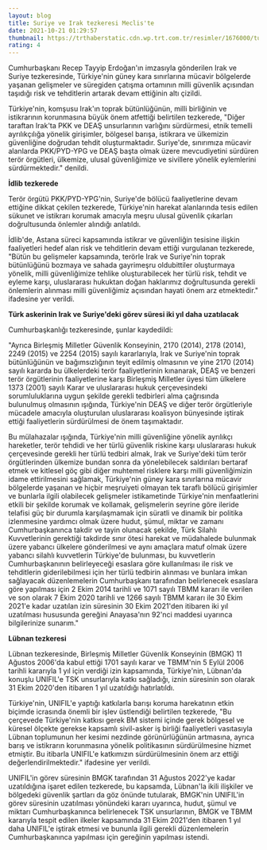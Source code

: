 ```yaml
--- 
layout: blog
title: Suriye ve Irak tezkeresi Meclis'te
date: 2021-10-21 01:29:57
thumbnail: https://trthaberstatic.cdn.wp.trt.com.tr/resimler/1676000/turk-askeri-aa-1676367.jpg
rating: 4
---
```

<p>
	Cumhurbaşkanı Recep Tayyip Erdoğan'ın imzasıyla gönderilen Irak ve Suriye tezkeresinde, Türkiye'nin güney kara sınırlarına mücavir bölgelerde yaşanan gelişmeler ve süregiden çatışma ortamının milli güvenlik açısından taşıdığı risk ve tehditlerin artarak devam ettiğinin altı çizildi.</p>
<p>
	Türkiye'nin, komşusu Irak'ın toprak bütünlüğünün, milli birliğinin ve istikrarının korunmasına büyük önem atfettiği belirtilen tezkerede, "Diğer taraftan Irak'ta PKK ve DEAŞ unsurlarının varlığını sürdürmesi, etnik temelli ayrılıkçılığa yönelik girişimler, bölgesel barışa, istikrara ve ülkemizin güvenliğine doğrudan tehdit oluşturmaktadır. Suriye'de, sınırımıza mücavir alanlarda PKK/PYD-YPG ve DEAŞ başta olmak üzere mevcudiyetini sürdüren terör örgütleri, ülkemize, ulusal güvenliğimize ve sivillere yönelik eylemlerini sürdürmektedir." denildi.</p>
<p>
	<strong>İdlib tezkerede</strong></p>
<p>
	Terör örgütü PKK/PYD-YPG'nin, Suriye'de bölücü faaliyetlerine devam ettiğine dikkat çekilen tezkerede, Türkiye'nin harekat alanlarında tesis edilen sükunet ve istikrarı korumak amacıyla meşru ulusal güvenlik çıkarları doğrultusunda önlemler alındığı anlatıldı.</p>
<p>
	İdlib'de, Astana süreci kapsamında istikrar ve güvenliğin tesisine ilişkin faaliyetleri hedef alan risk ve tehditlerin devam ettiği vurgulanan tezkerede, "Bütün bu gelişmeler kapsamında, terörle Irak ve Suriye'nin toprak bütünlüğünü bozmaya ve sahada gayrimeşru oldubittiler oluşturmaya yönelik, milli güvenliğimize tehlike oluşturabilecek her türlü risk, tehdit ve eyleme karşı, uluslararası hukuktan doğan haklarımız doğrultusunda gerekli önlemlerin alınması milli güvenliğimiz açısından hayati önem arz etmektedir." ifadesine yer verildi.</p>
<p>
	<strong>Türk askerinin Irak ve Suriye'deki görev süresi iki yıl daha uzatılacak</strong></p>
<p>
	Cumhurbaşkanlığı tezkeresinde, şunlar kaydedildi:</p>
<p>
	"Ayrıca Birleşmiş Milletler Güvenlik Konseyinin, 2170 (2014), 2178 (2014), 2249 (2015) ve 2254 (2015) sayılı kararlarıyla, Irak ve Suriye'nin toprak bütünlüğünün ve bağımsızlığının teyit edilmiş olmasının ve yine 2170 (2014) sayılı kararda bu ülkelerdeki terör faaliyetlerinin kınanarak, DEAŞ ve benzeri terör örgütlerinin faaliyetlerine karşı Birleşmiş Milletler üyesi tüm ülkelere 1373 (2001) sayılı Karar ve uluslararası hukuk çerçevesindeki sorumluluklarına uygun şekilde gerekli tedbirleri alma çağrısında bulunulmuş olmasının ışığında, Türkiye'nin DEAŞ ve diğer terör örgütleriyle mücadele amacıyla oluşturulan uluslararası koalisyon bünyesinde iştirak ettiği faaliyetlerin sürdürülmesi de önem taşımaktadır.</p>
<p>
	Bu mülahazalar ışığında, Türkiye'nin milli güvenliğine yönelik ayrılıkçı hareketler, terör tehdidi ve her türlü güvenlik riskine karşı uluslararası hukuk çerçevesinde gerekli her türlü tedbiri almak, Irak ve Suriye'deki tüm terör örgütlerinden ülkemize bundan sonra da yönelebilecek saldırıları bertaraf etmek ve kitlesel göç gibi diğer muhtemel risklere karşı milli güvenliğimizin idame ettirilmesini sağlamak, Türkiye'nin güney kara sınırlarına mücavir bölgelerde yaşanan ve hiçbir meşruiyeti olmayan tek taraflı bölücü girişimler ve bunlarla ilgili olabilecek gelişmeler istikametinde Türkiye'nin menfaatlerini etkili bir şekilde korumak ve kollamak, gelişmelerin seyrine göre ileride telafisi güç bir durumla karşılaşmamak için süratli ve dinamik bir politika izlenmesine yardımcı olmak üzere hudut, şümul, miktar ve zamanı Cumhurbaşkanınca takdir ve tayin olunacak şekilde, Türk Silahlı Kuvvetlerinin gerektiği takdirde sınır ötesi harekat ve müdahalede bulunmak üzere yabancı ülkelere gönderilmesi ve aynı amaçlara matuf olmak üzere yabancı silahlı kuvvetlerin Türkiye'de bulunması, bu kuvvetlerin Cumhurbaşkanının belirleyeceği esaslara göre kullanılması ile risk ve tehditlerin giderilebilmesi için her türlü tedbirin alınması ve bunlara imkan sağlayacak düzenlemelerin Cumhurbaşkanı tarafından belirlenecek esaslara göre yapılması için 2 Ekim 2014 tarihli ve 1071 sayılı TBMM kararı ile verilen ve son olarak 7 Ekim 2020 tarihli ve 1266 sayılı TBMM kararı ile 30 Ekim 2021'e kadar uzatılan izin süresinin 30 Ekim 2021'den itibaren iki yıl uzatılması hususunda gereğini Anayasa'nın 92'nci maddesi uyarınca bilgilerinize sunarım."</p>
<p>
	<strong>Lübnan tezkeresi</strong></p>
<p>
	Lübnan tezkeresinde, Birleşmiş Milletler Güvenlik Konseyinin (BMGK) 11 Ağustos 2006'da kabul ettiği 1701 sayılı karar ve TBMM'nin 5 Eylül 2006 tarihli kararıyla 1 yıl için verdiği izin kapsamında, Türkiye'nin, Lübnan'da konuşlu UNIFIL'e TSK unsurlarıyla katkı sağladığı, iznin süresinin son olarak 31 Ekim 2020'den itibaren 1 yıl uzatıldığı hatırlatıldı.</p>
<p>
	Türkiye'nin, UNIFIL'e yaptığı katkılarla barışı koruma harekatının etkin biçimde icrasında önemli bir işlev üstlendiği belirtilen tezkerede, "Bu çerçevede Türkiye'nin katkısı gerek BM sistemi içinde gerek bölgesel ve küresel ölçekte gerekse kapsamlı sivil-asker iş birliği faaliyetleri vasıtasıyla Lübnan toplumunun her kesimi nezdinde görünürlüğünün artmasına, ayrıca barış ve istikrarın korunmasına yönelik politikasının sürdürülmesine hizmet etmiştir. Bu itibarla UNIFIL'e katkımızın sürdürülmesinin önem arz ettiği değerlendirilmektedir." ifadesine yer verildi.</p>
<p>
	UNIFIL'in görev süresinin BMGK tarafından 31 Ağustos 2022'ye kadar uzatıldığına işaret edilen tezkerede, bu kapsamda, Lübnan'la ikili ilişkiler ve bölgedeki güvenlik şartları da göz önünde tutularak, BMGK'nin UNIFIL'in görev süresinin uzatılması yönündeki kararı uyarınca, hudut, şümul ve miktarı Cumhurbaşkanınca belirlenecek TSK unsurlarının, BMGK ve TBMM kararıyla tespit edilen ilkeler kapsamında 31 Ekim 2021'den itibaren 1 yıl daha UNIFIL'e iştirak etmesi ve bununla ilgili gerekli düzenlemelerin Cumhurbaşkanınca yapılması için gereğinin yapılması istendi.</p>
